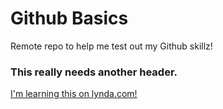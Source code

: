 Github Basics
=============

Remote repo to help me test out my Github skillz!

### This really needs another header.

[I'm learning this on lynda.com!](http://www.lynda.com)
